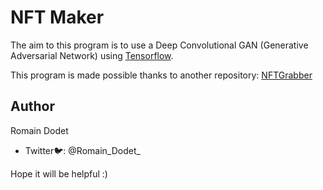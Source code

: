# NFT Maker

The aim to this program is to use a Deep Convolutional GAN (Generative Adversarial Network) using [Tensorflow](https://www.tensorflow.org/tutorials/generative/dcgan).


This program is made possible thanks to another repository: [NFTGrabber](https://github.com/ericmurphyxyz/nftgrabber)


## Author

Romain Dodet

- Twitter🐦: @Romain_Dodet_

Hope it will be helpful :)
